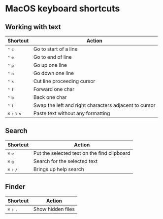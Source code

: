 # MacOS keyboard shortcuts

## Working with text

| Shortcut                                            | Action                                                |
| --------------------------------------------------- | ----------------------------------------------------- |
| <kbd>⌃</kbd> <kbd>c</kbd>                           | Go to start of a line                                 |
| <kbd>⌃</kbd> <kbd>e</kbd>                           | Go to end of line                                     |
| <kbd>⌃</kbd> <kbd>p</kbd>                           | Go up one line                                        |
| <kbd>⌃</kbd> <kbd>n</kbd>                           | Go down one line                                      |
| <kbd>⌃</kbd> <kbd>k</kbd>                           | Cut line proceeding cursor                            |
| <kbd>⌃</kbd> <kbd>f</kbd>                           | Forward one char                                      |
| <kbd>⌃</kbd> <kbd>b</kbd>                           | Back one char                                         |
| <kbd>⌃</kbd> <kbd>t</kbd>                           | Swap the left and right characters adjacent to cursor |
| <kbd>⌘</kbd> <kbd>⇧</kbd> <kbd>⌥</kbd> <kbd>v</kbd> | Paste text without any formatting                     |

## Search

| Shortcut                               | Action                                      |
| -------------------------------------- | ------------------------------------------- |
| <kbd>⌘</kbd> <kbd>e</kbd>              | Put the selected text on the find clipboard |
| <kbd>⌘</kbd> <kbd>g</kbd>              | Search for the selected text                |
| <kbd>⌘</kbd> <kbd>⇧</kbd> <kbd>/</kbd> | Brings up help search                       |

## Finder

| Shortcut                               | Action            |
| -------------------------------------- | ----------------- |
| <kbd>⌘</kbd> <kbd>⇧</kbd> <kbd>.</kbd> | Show hidden files |
